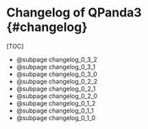 Changelog of QPanda3 {#changelog}
====================

[TOC]

- @subpage changelog_0_3_2
- @subpage changelog_0_3_1
- @subpage changelog_0_3_0
- @subpage changelog_0_2_2
- @subpage changelog_0_2_1
- @subpage changelog_0_2_0
- @subpage changelog_0_1_2
- @subpage changelog_0_1_1
- @subpage changelog_0_1_0

